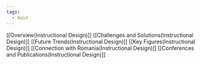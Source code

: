 ```yaml
---
tags:
  - main
---
```

[[Overview(Instructional Design)]]
[[Challenges and Solutions(Instructional Design)]]
[[Future Trends(Instructional Design)]]
[[Key Figures(Instructional Design)]]
[[Connection with Romania(Instructional Design)]]
[[Conferences and Publications(Instructional Design)]]